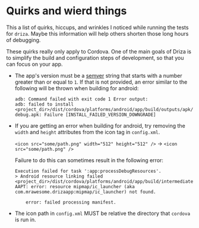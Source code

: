 # Quirks and wierd things

This a list of quirks, hiccups, and wrinkles I noticed while running the tests for `driza`. Maybe this information will help others shorten those long hours of debugging.

These quirks really only apply to Cordova. One of the main goals of Driza is to simplify the build and configuration steps of development, so that you can focus on your app.

-   The app's version must be a [semver](https://semver.org/) string that starts with a number greater than or equal to `1`. If that is not provided, an error similar to the following will be thrown when building for android:

    ```
    adb: Command failed with exit code 1 Error output:
    adb: failed to install <project_dir>/dist/cordova/platforms/android/app/build/outputs/apk/debug/app-debug.apk: Failure [INSTALL_FAILED_VERSION_DOWNGRADE]
    ```

-   If you are getting an error when building for android, try removing the `width` and `height` attributes from the icon tag in `config.xml`.

    `<icon src="some/path.png" width="512" height="512" />` -> `<icon src="some/path.png" />`

    Failure to do this can sometimes result in the following error:

    ```
    Execution failed for task ':app:processDebugResources'.
    > Android resource linking failed
    <project_dir>/dist/cordova/platforms/android/app/build/intermediates/merged_manifests/debug/AndroidManifest.xml:22: AAPT: error: resource mipmap/ic_launcher (aka com.mrawesome.drizaapp:mipmap/ic_launcher) not found.

    	error: failed processing manifest.
    ```

-   The icon path in `config.xml` MUST be relative the directory that `cordova` is run in.
